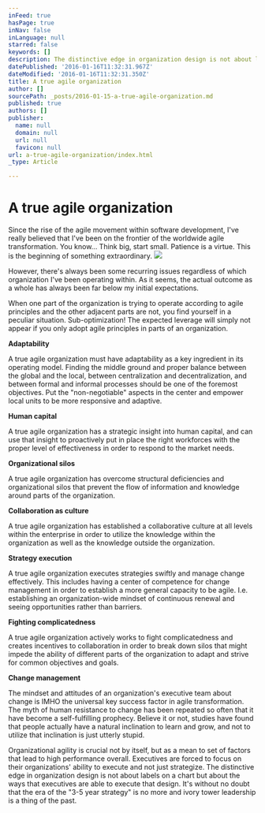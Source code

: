 ```yaml
---
inFeed: true
hasPage: true
inNav: false
inLanguage: null
starred: false
keywords: []
description: The distinctive edge in organization design is not about labels on a chart but about the ways that executives are able to execute that design.
datePublished: '2016-01-16T11:32:31.967Z'
dateModified: '2016-01-16T11:32:31.350Z'
title: A true agile organization
author: []
sourcePath: _posts/2016-01-15-a-true-agile-organization.md
published: true
authors: []
publisher:
  name: null
  domain: null
  url: null
  favicon: null
url: a-true-agile-organization/index.html
_type: Article

---
```

# A true agile organization

Since the rise of the agile movement within software development, I've really believed that I've been on the frontier of the worldwide agile transformation. You know... Think big, start small. Patience is a virtue. This is the beginning of something extraordinary.
![](https://the-grid-user-content.s3-us-west-2.amazonaws.com/be7a1871-d0ce-4533-8645-cb2517846f2a.jpg)

However, there's always been some recurring issues regardless of which organization I've been operating within. As it seems, the actual outcome as a whole has always been far below my initial expectations.

When one part of the organization is trying to operate according to agile principles and the other adjacent parts are not, you find yourself in a peculiar situation. Sub-optimization! The expected leverage will simply not appear if you only adopt agile principles in parts of an organization.

**Adaptability**

A true agile organization must have adaptability as a key ingredient in its operating model. Finding the middle ground and proper balance between the global and the local, between centralization and decentralization, and between formal and informal processes should be one of the foremost objectives. Put the "non-negotiable" aspects in the center and empower local units to be more responsive and adaptive.

**Human capital**

A true agile organization has a strategic insight into human capital, and can use that insight to proactively put in place the right workforces with the proper level of effectiveness in order to respond to the market needs.

**Organizational silos**

A true agile organization has overcome structural deficiencies and organizational silos that prevent the flow of information and knowledge around parts of the organization.

**Collaboration as culture**

A true agile organization has established a collaborative culture at all levels within the enterprise in order to utilize the knowledge within the organization as well as the knowledge outside the organization.

**Strategy execution**

A true agile organization executes strategies swiftly and manage change effectively. This includes having a center of competence for change management in order to establish a more general capacity to be agile. I.e. establishing an organization-wide mindset of continuous renewal and seeing opportunities rather than barriers.

**Fighting complicatedness**

A true agile organization actively works to fight complicatedness and creates incentives to collaboration in order to break down silos that might impede the ability of different parts of the organization to adapt and strive for common objectives and goals.

**Change management**

The mindset and attitudes of an organization's executive team about change is IMHO the universal key success factor in agile transformation. The myth of human resistance to change has been repeated so often that it have become a self-fulfilling prophecy. Believe it or not, studies have found that people actually have a natural inclination to learn and grow, and not to utilize that inclination is just utterly stupid.

Organizational agility is crucial not by itself, but as a mean to set of factors that lead to high performance overall. Executives are forced to focus on their organizations' ability to execute and not just strategize. The distinctive edge in organization design is not about labels on a chart but about the ways that executives are able to execute that design. It's without no doubt that the era of the "3-5 year strategy" is no more and ivory tower leadership is a thing of the past.